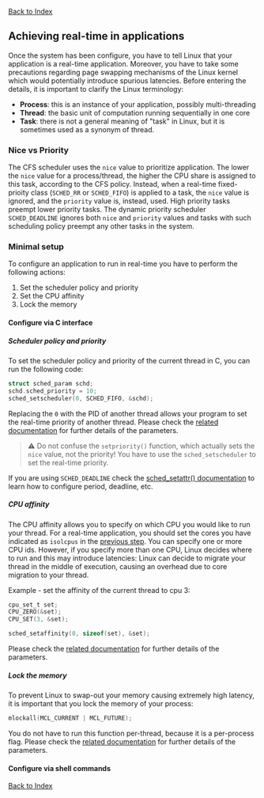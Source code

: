 [Back to Index](./)

## Achieving real-time in applications
Once the system has been configure, you have to tell Linux that your application is a real-time
application. Moreover, you have to take some precautions regarding page swapping mechanisms of
the Linux kernel which would potentially introduce spurious latencies. Before entering the details,
it is important to clarify the Linux terminology:
- **Process**: this is an instance of your application, possibly multi-threading
- **Thread**: the basic unit of computation running sequentially in one core
- **Task**: there is not a general meaning of "task" in Linux, but it is sometimes used as a synonym
  of thread.

### Nice vs Priority
The CFS scheduler uses the `nice` value to prioritize application. The lower the `nice` value for a
process/thread, the higher the CPU share is assigned to this task, according to the CFS policy.
Instead, when a real-time fixed-prioity class (`SCHED_RR` or `SCHED_FIFO`) is applied to a task,
the `nice` value is ignored, and the `priority` value is, instead, used. High priority tasks preempt
lower priority tasks. The dynamic priority scheduler `SCHED_DEADLINE` ignores both `nice` and
`priority` values and tasks with such scheduling policy preempt any other tasks in the system.

### Minimal setup
To configure an application to run in real-time you have to perform the following actions:
1. Set the scheduler policy and priority
2. Set the CPU affinity
3. Lock the memory

#### Configure via C interface

##### Scheduler policy and priority
To set the scheduler policy and priority of the current thread in C, you can run the following code:
```c
struct sched_param schd;
schd.sched_priority = 10;
sched_setscheduler(0, SCHED_FIFO, &schd);
```
Replacing the `0` with the PID of another thread allows your program to set the real-time priority
of another thread. Please check the [related documentation](https://man7.org/linux/man-pages/man2/sched_setscheduler.2.html)
for further details of the parameters.

> :warning: Do not confuse the `setpriority()` function, which actually sets the `nice` value, not
> the priority! You have to use the `sched_setscheduler` to set the real-time priority.

If you are using `SCHED_DEADLINE` check the [sched_setattr() documentation](https://man7.org/linux/man-pages/man2/sched_setattr.2.html)
to learn how to configure period, deadline, etc.

##### CPU affinity
The CPU affinity allows you to specify on which CPU you would like to run your thread. For a
real-time application, you should set the cores you have indicated as `isolcpus` in the
[previous step](./configure-system). You can specify one or more CPU ids. However, if you specify
more than one CPU, Linux decides where to run and this may introduce latencies: Linux can decide to
migrate your thread in the middle of execution, causing an overhead due to core migration to your
thread.

Example - set the affinity of the current thread to cpu 3:
```c
cpu_set_t set;
CPU_ZERO(&set);
CPU_SET(3, &set);

sched_setaffinity(0, sizeof(set), &set);
```
Please check the [related documentation](https://man7.org/linux/man-pages/man2/sched_setaffinity.2.html)
for further details of the parameters.

##### Lock the memory
To prevent Linux to swap-out your memory causing extremely high latency, it is important that you
lock the memory of your process:

```c
mlockall(MCL_CURRENT | MCL_FUTURE);
```

You do not have to run this function per-thread, because it is a per-process flag. Please check the
[related documentation](https://man7.org/linux/man-pages/man2/mlockall.2.html) for further
details of the parameters.

#### Configure via shell commands



[Back to Index](./)
